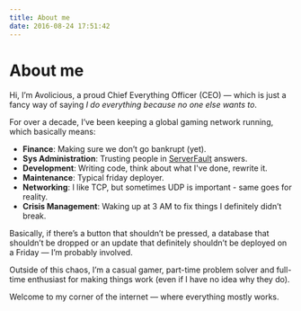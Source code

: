 ```yaml
---
title: About me
date: 2016-08-24 17:51:42
---
```


# About me

Hi, I’m Avolicious, a proud Chief Everything Officer (CEO) — which is just a fancy way of saying _I do everything because no one else wants to_.

For over a decade, I’ve been keeping a global gaming network running, which basically means:

- **Finance**: Making sure we don’t go bankrupt (yet).
- **Sys Administration**: Trusting people in [ServerFault](https://serverfault.com/) answers.
- **Development**: Writing code, think about what I've done, rewrite it.
- **Maintenance**: Typical friday deployer.
- **Networking**: I like TCP, but sometimes UDP is important - same goes for reality.
- **Crisis Management**: Waking up at 3 AM to fix things I definitely didn’t break.

Basically, if there’s a button that shouldn’t be pressed, a database that shouldn’t be dropped or an update that definitely shouldn’t be deployed on a Friday — I’m probably involved.

Outside of this chaos, I’m a casual gamer, part-time problem solver and full-time enthusiast for making things work (even if I have no idea why they do).

Welcome to my corner of the internet — where everything mostly works.
